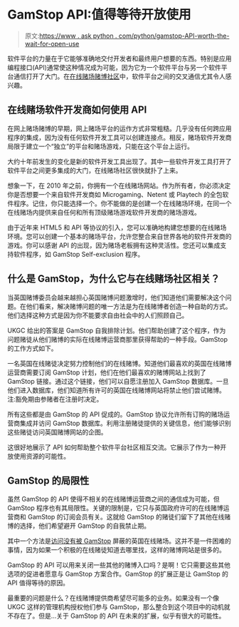 # GamStop API:值得等待开放使用

> 原文:[https://www . ask python . com/python/gamstop-API-worth-the-wait-for-open-use](https://www.askpython.com/python/gamstop-api-worth-the-wait-for-open-use)

软件平台的力量在于它能够准确地交付开发者和最终用户想要的东西。特别是应用编程接口(API)通常使这种情况成为可能，因为它为一个软件平台与另一个软件平台通信打开了大门。在[在线赌场赌博社区](https://www.askpython.com/python/web-technologies-frontend-online-casinos)中，软件平台之间的交叉通信尤其令人感兴趣。

## 在线赌场软件开发商如何使用 API

在网上赌场赌博的早期，网上赌场平台的运作方式非常粗糙。几乎没有任何跨应用程序的集成，因为没有任何软件开发工具可以创建连接点。相反，赌场软件开发商局限于建立一个“独立”的平台和赌场游戏，只能在这个平台上运行。

大约十年前发生的变化是新的软件开发工具出现了。其中一些软件开发工具打开了软件平台之间更多集成的大门，在线赌场社区很快就扑了上来。

想象一下，在 2010 年之前，你拥有一个在线赌场网站。作为所有者，你必须决定你是否想要一个来自软件开发商如 Microgaming、Netent 或 Playtech 的全包软件程序。记住，你只能选择一个。你不能做的是创建一个在线赌场环境，在同一个在线赌场内提供来自任何和所有顶级赌场游戏软件开发商的赌场游戏。

由于近年来 HTML5 和 API 等协议的引入，您可以准确地构建您想要的在线赌场环境。您可以创建一个基本的赌场平台，允许您整合来自世界各地的软件开发商的游戏。你可以感谢 API 的出现，因为赌场老板拥有这种灵活性。您还可以集成支持软件程序，如 GamStop Self-exclusion 程序。

## 什么是 GamStop，为什么它与在线赌场社区相关？

当英国赌博委员会越来越担心英国赌博问题激增时，他们知道他们需要解决这个问题。在他们看来，解决赌博问题的唯一方法是为在线赌博者创造一种自助的方式。他们选择这种方式是因为你不能要求自由社会中的人们照顾自己。

UKGC 给出的答案是 GamStop 自我排除计划。他们帮助创建了这个程序，作为问题赌徒从他们赌博的实际在线赌博运营商那里获得帮助的一种手段。GamStop 的工作方式如下。

一名英国在线赌徒决定努力控制他们的在线赌博。知道他们最喜欢的英国在线赌博运营商需要订阅 GamStop 计划，他们在他们最喜欢的赌博网站上找到了 GamStop 链接。通过这个链接，他们可以自愿注册加入 GamStop 数据库。一旦他们进入数据库，他们知道所有许可的英国在线赌博网站将禁止他们尝试赌博。注:豁免期由参赌者在注册时决定。

所有这些都是由 GamStop 的 API 促成的。GamStop 协议允许所有订购的赌场运营商集成并访问 GamStop 数据库。利用注册赌徒提供的关键信息，他们能够识别这些赌徒访问英国赌博网站的企图。

这很好地展示了 API 如何帮助整个软件平台社区相互交流。它展示了作为一种开放使用资源的可能性。

## GamStop 的局限性

虽然 GamStop 的 API 使得不相关的在线赌博运营商之间的通信成为可能，但 GamStop 程序也有其局限性。关键的限制是，它只与英国政府许可的在线赌博运营商和 GamStop 的订阅会员有关。这就给 GamStop 的赌徒们留下了其他在线赌博的选择，他们希望避开 GamStop 的自我禁止期。

其中一个方法是[访问没有被 GamStop](https://www.nongamstopwager.com/casinos-not-on-gamstop/) 屏蔽的英国在线赌场。这并不是一件困难的事情，因为如果一个积极的在线赌徒知道去哪里找，这样的赌博网站是很多的。

GamStop 的 API 可以用来关闭一些其他的赌博入口吗？是啊！它只需要这些其他选项的促进者愿意与 GamStop 方案合作。GamStop 的扩展正是让 GamStop 的 API 值得等待的原因。

最重要的问题是什么？在线赌博提供商希望尽可能多的业务。如果没有一个像 UKGC 这样的管理机构授权他们参与 GamStop，那么整合到这个项目中的动机就不存在了。但是…关于 GamStop 的 API 在未来的扩展，似乎有很大的可能性。